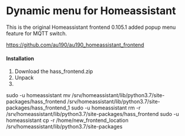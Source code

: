 # Dynamic menu for Homeassistant

This is the original Homeassistant frontend 0.105.1 added popup menu feature for MQTT switch.

https://github.com/au190/au190_homeassistant_frontend

#### Installation
1. Download the hass_frontend.zip
2. Unpack
3.
sudo -u homeassistant mv /srv/homeassistant/lib/python3.7/site-packages/hass_frontend /srv/homeassistant/lib/python3.7/site-packages/hass_frontend_1
sudo -u homeassistant rm -r /srv/homeassistant/lib/python3.7/site-packages/hass_frontend
sudo -u homeassistant cp -r /home/new_frontend_location /srv/homeassistant/lib/python3.7/site-packages

